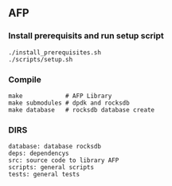 
## AFP

### Install prerequisits and run setup script
    ./install_prerequisites.sh
    ./scripts/setup.sh

### Compile
    make            # AFP Library
    make submodules # dpdk and rocksdb
    make database   # rocksdb database create


### DIRS
    database: database rocksdb
    deps: dependencys
    src: source code to library AFP
    scripts: general scripts
    tests: general tests
